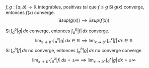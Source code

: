 $f,g:[a,b)\to \mathbb{R}$ integrables, positivas tal que $f\leq g$
Si $g(x)$ converge, entonces $f(x)$ converge.
$$
\exists sup(g(x)) \implies \exists sup(f(x))
$$

Si $\int _{a}^b |g| \, dx$ converge, entonces $\int _{a}^b |f| \, dx$ converge.
$$
\lim_{ x \to b^+ } \int _{a}^{x} |g| \, dx \in \mathbb{R}\implies \lim_{ x \to b^+ } \int _{a}^{x} |f| \, dx \in\mathbb{R}
$$
Si $\int _{a}^b |f| \, dx$ no converge, entonces $\int _{a}^b |g| \, dx$ no converge converge.
$$
\lim_{ x \to b^+ } \int _{a}^{x} |f| \, dx =\pm \infty \implies \lim_{ x \to b^+ } \int _{a}^{x} |g| \, dx = \pm \infty
$$
